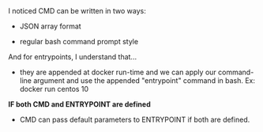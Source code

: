 ##

I noticed CMD can be written in two ways:

- JSON array format

- regular bash command prompt style

And for entrypoints, I understand that...

- they are appended at docker run-time and we can apply our command-line argument and use the appended "entrypoint" command in bash. Ex: docker run centos 10

**IF both CMD and ENTRYPOINT are defined**

- CMD can pass default parameters to ENTRYPOINT if both are defined.
